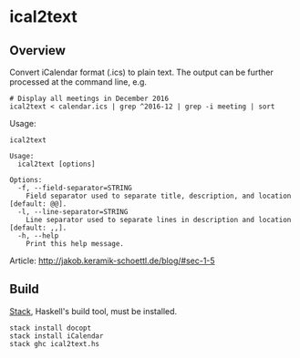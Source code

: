 ical2text
=========

Overview
--------

Convert iCalendar format (.ics) to plain text.
The output can be further processed at the command line, e.g.

```
# Display all meetings in December 2016
ical2text < calendar.ics | grep ^2016-12 | grep -i meeting | sort
```

Usage:

```
ical2text

Usage:
  ical2text [options]

Options:
  -f, --field-separator=STRING
    Field separator used to separate title, description, and location [default: @@].
  -l, --line-separator=STRING
    Line separator used to separate lines in description and location [default: ,,].
  -h, --help
    Print this help message.
```


Article: http://jakob.keramik-schoettl.de/blog/#sec-1-5

Build
-----

[Stack](https://www.haskellstack.org), Haskell's build tool, must be installed.

```
stack install docopt
stack install iCalendar
stack ghc ical2text.hs
```
